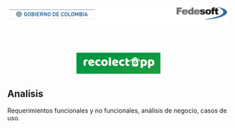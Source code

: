 [//]: # "business-support-093-recolectapp"

<p align="center">
  <img src="../../assets/banner_fedesoft.png">
</p>

<br><br>

<p align="center">
  <img src="../../assets/title_recolectapp.png">
</p>



## Analisis 

Requerimientos funcionales y no funcionales, análisis de negocio, casos de uso.

